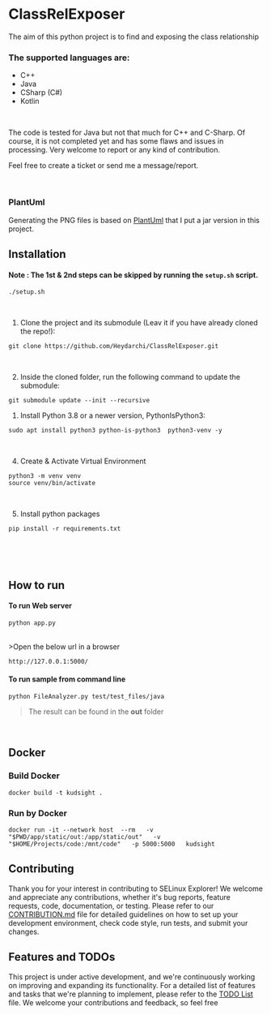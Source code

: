 # ClassRelExposer
The aim of this python project is to find and exposing the class relationship

### The supported languages are:
- C++
- Java 
- CSharp (C#)
- Kotlin

<br/>

The code is tested for Java but not that much for C++ and C-Sharp. Of course, it is not completed yet and has some flaws and issues in processing. Very welcome to report or any kind of contribution.

Feel free to create a ticket or send me a message/report.

<br/>

### PlantUml

Generating the PNG files is based on [PlantUml](http://www.plantuml.com) that I put a jar version in this project.


## Installation
#### Note : The 1st & 2nd steps can be skipped by running the `setup.sh` script.
```
./setup.sh
```
&ensp;

1. Clone the project and its submodule (Leav it if you have already cloned the repo!):

```
git clone https://github.com/Heydarchi/ClassRelExposer.git
```
&ensp;

2. Inside the cloned folder, run the following command to update the submodule:

```
git submodule update --init --recursive
```

1. Install Python 3.8 or a newer version, PythonIsPython3:

```
sudo apt install python3 python-is-python3  python3-venv -y
```
&ensp;

4. Create & Activate Virtual Environment 

```
python3 -m venv venv
source venv/bin/activate
```
&ensp;

5. Install python packages

```
pip install -r requirements.txt
```
&ensp;


<br/>

## **How to run**

#### **To run Web server** 

```
python app.py
```


<br/>
>Open the below url in a browser

```
http://127.0.0.1:5000/
```

#### **To run sample from command line** 

```
python FileAnalyzer.py test/test_files/java
```

>The result can be found in the **out** folder

<br/>

## Docker


### Build Docker

```
docker build -t kudsight .
```

### Run by Docker

```
docker run -it --network host  --rm   -v "$PWD/app/static/out:/app/static/out"   -v "$HOME/Projects/code:/mnt/code"   -p 5000:5000   kudsight
```


## Contributing

Thank you for your interest in contributing to SELinux Explorer! We welcome and appreciate any contributions, whether it's bug reports, feature requests, code, documentation, or testing. Please refer to our [CONTRIBUTION.md](CONTRIBUTING.md) file for detailed guidelines on how to set up your development environment, check code style, run tests, and submit your changes.

## Features and TODOs

This project is under active development, and we're continuously working on improving and expanding its functionality. For a detailed list of features and tasks that we're planning to implement, please refer to the [TODO List](TODO.md) file. We welcome your contributions and feedback, so feel free



